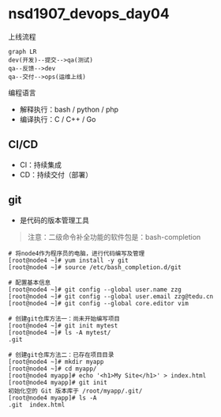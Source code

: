 # nsd1907_devops_day04

上线流程

```mermaid
graph LR
dev(开发)--提交-->qa(测试)
qa--反馈-->dev
qa--交付-->ops(运维上线)
```

编程语言

- 解释执行：bash / python / php
- 编译执行：C / C++ / Go

## CI/CD

- CI：持续集成
- CD：持续交付（部署）

## git

- 是代码的版本管理工具

> 注意：二级命令补全功能的软件包是：bash-completion

```shell
# 将node4作为程序员的电脑，进行代码编写及管理
[root@node4 ~]# yum install -y git
[root@node4 ~]# source /etc/bash_completion.d/git 

# 配置基本信息
[root@node4 ~]# git config --global user.name zzg
[root@node4 ~]# git config --global user.email zzg@tedu.cn
[root@node4 ~]# git config --global core.editor vim

# 创建git仓库方法一：尚未开始编写项目
[root@node4 ~]# git init mytest
[root@node4 ~]# ls -A mytest/
.git

# 创建git仓库方法二：已存在项目目录
[root@node4 ~]# mkdir myapp
[root@node4 ~]# cd myapp/
[root@node4 myapp]# echo '<h1>My Site</h1>' > index.html
[root@node4 myapp]# git init
初始化空的 Git 版本库于 /root/myapp/.git/
[root@node4 myapp]# ls -A
.git  index.html

```











